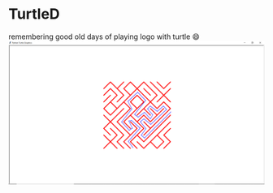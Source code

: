 # TurtleD
remembering good old days of playing logo with turtle 😄
<img src="https://github.com/5h0bh4nk/TurtleD/blob/main/Mazegame.png">
